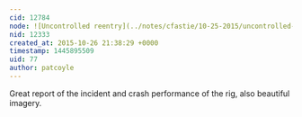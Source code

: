 ```yaml
---
cid: 12784
node: ![Uncontrolled reentry](../notes/cfastie/10-25-2015/uncontrolled-reentry)
nid: 12333
created_at: 2015-10-26 21:38:29 +0000
timestamp: 1445895509
uid: 77
author: patcoyle
---
```


Great report of the incident and crash performance of the rig, also beautiful imagery.